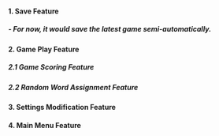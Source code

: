#### 1. Save Feature
##### - For now, it would save the latest game semi-automatically.
#### 2. Game Play Feature
##### 2.1 Game Scoring Feature
##### 2.2 Random Word Assignment Feature
#### 3. Settings Modification Feature
#### 4. Main Menu Feature
